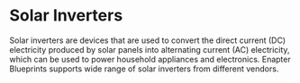 # Solar Inverters

Solar inverters are devices that are used to convert the direct current (DC) electricity produced by solar panels into alternating current (AC) electricity, which can be used to power household appliances and electronics. Enapter Blueprints supports wide range of solar inverters from different vendors.
